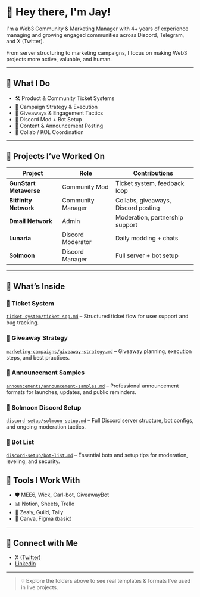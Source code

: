 # 👋 Hey there, I'm Jay!

I'm a Web3 Community & Marketing Manager with 4+ years of experience managing and growing engaged communities across Discord, Telegram, and X (Twitter).  

From server structuring to marketing campaigns, I focus on making Web3 projects more active, valuable, and human.

---

## 🚀 What I Do

- 🛠️ Product & Community Ticket Systems  
- 📢 Campaign Strategy & Execution  
- 🎁 Giveaways & Engagement Tactics  
- 💬 Discord Mod + Bot Setup  
- 📣 Content & Announcement Posting  
- 🤝 Collab / KOL Coordination  

---

## 💼 Projects I’ve Worked On

| Project | Role | Contributions |
|--------|------|----------------|
| **GunStart Metaverse** | Community Mod | Ticket system, feedback loop |
| **Bitfinity Network** | Community Manager | Collabs, giveaways, Discord posting |
| **Dmail Network** | Admin | Moderation, partnership support |
| **Lunaria** | Discord Moderator | Daily modding + chats |
| **Solmoon** | Discord Manager | Full server + bot setup |

---

## 📁 What’s Inside

### 🎫 Ticket System  
[`ticket-system/ticket-sop.md`](ticket-system/ticket-sop.md) – Structured ticket flow for user support and bug tracking.

### 🎁 Giveaway Strategy  
[`marketing-campaigns/giveaway-strategy.md`](marketing-campaigns/giveaway-strategy.md) – Giveaway planning, execution steps, and best practices.

### 📢 Announcement Samples  
[`announcements/announcement-samples.md`](announcements/announcement-samples.md) – Professional announcement formats for launches, updates, and public reminders.

### 🤖 Solmoon Discord Setup  
[`discord-setup/solmoon-setup.md`](discord-setup/solmoon-setup.md) – Full Discord server structure, bot configs, and ongoing moderation tactics.

### 🤖 Bot List  
[`discord-setup/bot-list.md`](discord-setup/bot-list.md) – Essential bots and setup tips for moderation, leveling, and security.

## 🧰 Tools I Work With

- 🛡️ MEE6, Wick, Carl-bot, GiveawayBot  
- 📊 Notion, Sheets, Trello  
- 🧠 Zealy, Guild, Tally  
- 🎨 Canva, Figma (basic)

---

## 🔗 Connect with Me

- [X (Twitter)](https://x.com/kuku7343?s=21)  
- [LinkedIn](https://www.linkedin.com/in/patel-jay-908a30151)

---

> 💡 Explore the folders above to see real templates & formats I’ve used in live projects.
